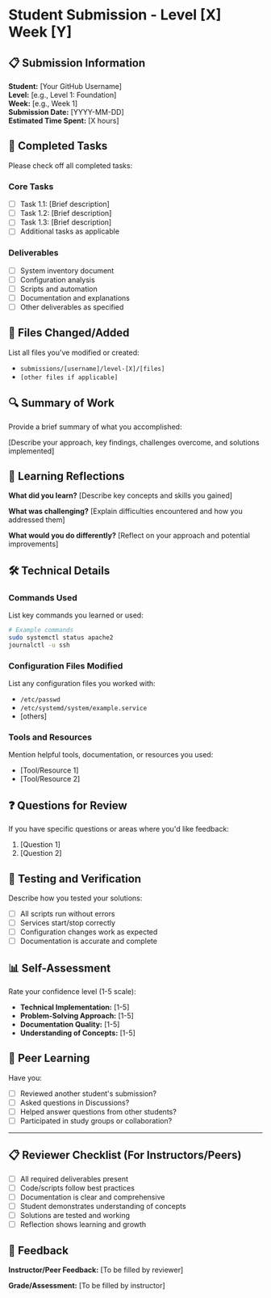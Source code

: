 # Student Submission - Level [X] Week [Y]

## 📋 Submission Information
**Student:** [Your GitHub Username]  
**Level:** [e.g., Level 1: Foundation]  
**Week:** [e.g., Week 1]  
**Submission Date:** [YYYY-MM-DD]  
**Estimated Time Spent:** [X hours]

## 🎯 Completed Tasks
Please check off all completed tasks:

### Core Tasks
- [ ] Task 1.1: [Brief description]
- [ ] Task 1.2: [Brief description]
- [ ] Task 1.3: [Brief description]
- [ ] Additional tasks as applicable

### Deliverables
- [ ] System inventory document
- [ ] Configuration analysis
- [ ] Scripts and automation
- [ ] Documentation and explanations
- [ ] Other deliverables as specified

## 📁 Files Changed/Added
List all files you've modified or created:
- `submissions/[username]/level-[X]/[files]`
- `[other files if applicable]`

## 🔍 Summary of Work
Provide a brief summary of what you accomplished:

[Describe your approach, key findings, challenges overcome, and solutions implemented]

## 🧠 Learning Reflections
**What did you learn?**
[Describe key concepts and skills you gained]

**What was challenging?**
[Explain difficulties encountered and how you addressed them]

**What would you do differently?**
[Reflect on your approach and potential improvements]

## 🛠️ Technical Details

### Commands Used
List key commands you learned or used:
```bash
# Example commands
sudo systemctl status apache2
journalctl -u ssh
```

### Configuration Files Modified
List any configuration files you worked with:
- `/etc/passwd`
- `/etc/systemd/system/example.service`
- [others]

### Tools and Resources
Mention helpful tools, documentation, or resources you used:
- [Tool/Resource 1]
- [Tool/Resource 2]

## ❓ Questions for Review
If you have specific questions or areas where you'd like feedback:

1. [Question 1]
2. [Question 2]

## 🔧 Testing and Verification
Describe how you tested your solutions:

- [ ] All scripts run without errors
- [ ] Services start/stop correctly
- [ ] Configuration changes work as expected
- [ ] Documentation is accurate and complete

## 📊 Self-Assessment
Rate your confidence level (1-5 scale):
- **Technical Implementation:** [1-5]
- **Problem-Solving Approach:** [1-5]
- **Documentation Quality:** [1-5]
- **Understanding of Concepts:** [1-5]

## 🤝 Peer Learning
Have you:
- [ ] Reviewed another student's submission?
- [ ] Asked questions in Discussions?
- [ ] Helped answer questions from other students?
- [ ] Participated in study groups or collaboration?

---

## 📋 Reviewer Checklist (For Instructors/Peers)
- [ ] All required deliverables present
- [ ] Code/scripts follow best practices
- [ ] Documentation is clear and comprehensive
- [ ] Student demonstrates understanding of concepts
- [ ] Solutions are tested and working
- [ ] Reflection shows learning and growth

## 💬 Feedback
**Instructor/Peer Feedback:**
[To be filled by reviewer]

**Grade/Assessment:**
[To be filled by instructor]